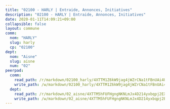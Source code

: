 ```yaml
---
title: "02100 - HARLY | Entraide, Annonces, Initiatives"
description: "02100 - HARLY | Entraide, Annonces, Initiatives"
date: 2020-01-11T14:09:21+09:00
collapsible: false
layout: commune
comm:
  nom: "HARLY"
  slug: harly
  cp: "02100"
dept:
  nom: "Aisne"
  slug: aisne
  num: "02"
peerpad:
  comm:
    read_path: /r/markdown/02100_harly/4XTTM1Z6kW9jag4jWZrCNa1tFBnUAi4UP93J3w9yFDPVtmgwK
    write_path: /w/markdown/02100_harly/4XTTM1Z6kW9jag4jWZrCNa1tFBnUAi4UP93J3w9yFDPVtmgwK-K3TgULVGUGZenW6ZJFwcU63XaLKyKNE28QcWS3yGNv9Zy9WY1aEnchXq551faMCAr87rH38nto9dqGXttYhcVx75sB9u43hNuX7veJZ2obTvefVZ6Dy9GGjorveV1QAmY2J5zyLd
  dept:
    read_path: /r/markdown/02_aisne/4XTTM5hFUFHgngNKNLmJx4D214yxbqpj2EXK5CBjZ5LZF3zAf
    write_path: /w/markdown/02_aisne/4XTTM5hFUFHgngNKNLmJx4D214yxbqpj2EXK5CBjZ5LZF3zAf-K3TgUfAP6D753WPagZBnpcFgyCUpnZXNhrQsKU6J8qon6wxmFCHD5kB3GMzCYyJmAGHN58p9qgKDhnEgSAuHEK3wjVXSJoUkHyn6Vb7T2aNZ2y6ez5BMkQCEQxoUkfyK9J3TXU3M
---
```



